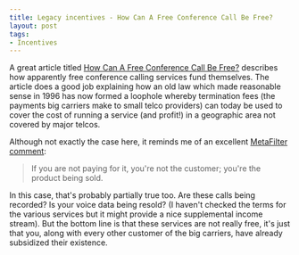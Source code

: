 ```yaml
---
title: Legacy incentives - How Can A Free Conference Call Be Free?
layout: post
tags:
- Incentives
---
```

A great article titled [How Can A Free Conference Call Be Free?](http://feefighters.com/blog/how-are-free-conference-calls-free/) describes how apparently free conference calling services fund themselves. The article does a good job explaining how an old law which made reasonable sense in 1996 has now formed a loophole whereby termination fees (the payments big carriers make to small telco providers) can today be used to cover the cost of running a service (and profit!) in a geographic area not covered by major telcos.

Although not exactly the case here, it reminds me of an excellent [MetaFilter comment](http://www.metafilter.com/95152/Userdriven-discontent#3256046]):
> If you are not paying for it, you're not the customer; you're the product being sold.

In this case, that's probably partially true too. Are these calls being recorded? Is your voice data being resold? (I haven't checked the terms for the various services but it might provide a nice supplemental income stream). But the bottom line is that these services are not really free, it's just that you, along with every other customer of the big carriers, have already subsidized their existence.
